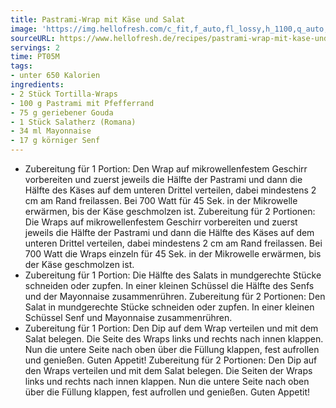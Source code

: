 ```yaml
---
title: Pastrami-Wrap mit Käse und Salat
image: 'https://img.hellofresh.com/c_fit,f_auto,fl_lossy,h_1100,q_auto,w_2600/hellofresh_s3/image/pastrami-wrap-mit-kase-und-salat-bbe0061f.jpg'
sourceURL: https://www.hellofresh.de/recipes/pastrami-wrap-mit-kase-und-salat-63357b1873be8c4a620b1e66
servings: 2
time: PT05M
tags:
- unter 650 Kalorien
ingredients:
- 2 Stück Tortilla-Wraps
- 100 g Pastrami mit Pfefferrand
- 75 g geriebener Gouda
- 1 Stück Salatherz (Romana)
- 34 ml Mayonnaise
- 17 g körniger Senf
---
```


- Zubereitung für 1 Portion: Den Wrap auf mikrowellenfestem Geschirr vorbereiten und zuerst jeweils die Hälfte der Pastrami und dann die Hälfte des Käses auf dem unteren Drittel verteilen, dabei mindestens 2 cm am Rand freilassen. Bei 700 Watt für 45 Sek. in der Mikrowelle erwärmen, bis der Käse geschmolzen ist.   Zubereitung für 2 Portionen: Die Wraps auf mikrowellenfestem Geschirr vorbereiten und zuerst jeweils die Hälfte der Pastrami und dann die Hälfte des Käses auf dem unteren Drittel verteilen, dabei mindestens 2 cm am Rand freilassen. Bei 700 Watt die Wraps einzeln für 45 Sek. in der Mikrowelle erwärmen, bis der Käse geschmolzen ist.
- Zubereitung für 1 Portion: Die Hälfte des Salats in mundgerechte Stücke schneiden oder zupfen.  In einer kleinen Schüssel die Hälfte des Senfs und der Mayonnaise zusammenrühren.  Zubereitung für 2 Portionen: Den Salat in mundgerechte Stücke schneiden oder zupfen.  In einer kleinen Schüssel Senf und Mayonnaise zusammenrühren.
- Zubereitung für 1 Portion: Den Dip auf dem Wrap verteilen und mit dem Salat belegen. Die Seite des Wraps links und rechts nach innen klappen. Nun die untere Seite nach oben über die Füllung klappen, fest aufrollen und genießen.  Guten Appetit!  Zubereitung für 2 Portionen: Den Dip auf den Wraps verteilen und mit dem Salat belegen. Die Seiten der Wraps links und rechts nach innen klappen. Nun die untere Seite nach oben über die Füllung klappen, fest aufrollen und genießen.  Guten Appetit!
